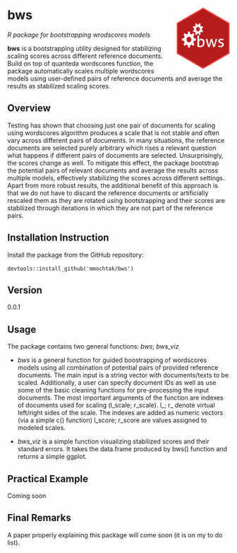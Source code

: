 # bws <img src="/man/bws.png" style="max-width:100%;" height="139" align="right">
*R package for bootstrapping wrodscores models*

**bws** is a bootstrapping utility designed for stabilizing scaling scores across different reference documents. Build on top of quanteda wordscores function, the package automatically scales multiple wordscores models using user-defined pairs of reference documents and average the results as stabilized scaling scores.

## Overview
Testing has shown that choosing just one pair of documents for scaling using wordscores algorithm produces a scale that is not stable and often vary across different pairs of documents. In many situations, the reference documents are selected purely arbitrary which rises a relevant question what happens if different pairs of documents are selected. Unsurprisingly, the scores change as well. To mitigate this effect, the package bootstrap the potential pairs of relevant documents and average the results across multiple models, effectively stabilizing the scores across different settings. Apart from more robust results, the additional benefit of this approach is that we do not have to discard the reference documents or artificially rescaled them as they are rotated using bootstrapping and their scores are stabilized through iterations in which they are not part of the reference pairs.

## Installation Instruction
Install the package from the GitHub repository:
```
devtools::install_github('mmochtak/bws')
```
## Version
0.0.1

## Usage
The package contains two general functions: *bws*; *bws_viz*

-	*bws* is a general function for guided boostrapping of wordscores models using all combination of potential pairs of provided reference documents. The main input is a string vector with documents/texts to be scaled. Additionally, a user can specify document IDs as well as use some of the basic cleaning functions for pre-processing the input documents. The most important arguments of the function are indexes of documents used for scaling (l_scale; r_scale). l_; r_ denote virtual left/right sides of the scale. The indexes are added as numeric vectors (via a simple c() function) l_score; r_score are values assigned to modeled scales.

-	*bws_viz* is a simple function visualizing stabilized scores and their standard errors. It takes the data.frame produced by bws() function and returns a simple ggplot. 

## Practical Example
Coming soon

## Final Remarks
A paper properly explaining this package will come soon (it is on my to do list).